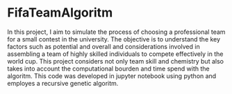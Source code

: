 # FifaTeamAlgoritm
In this project, I aim to simulate the process of choosing a professional team for a small contest in the university. The objective is to understand the key factors such as potential and overall and considerations involved in assembling a team of highly skilled individuals to compete effectively in the world cup.
This project considers not only team skill and chemistry but also takes into account the computational bourden and time spend with the algoritm.
This code was developed in jupyter notebook using python and employes a recursive genetic algoritm.
